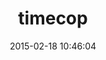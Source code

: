 ---
layout: post
title:  "timecop"
repo:   "travisjeffery/timecop"
date:   2015-02-18 10:46:04
gemurl: https://github.com/travisjeffery/timecop
---